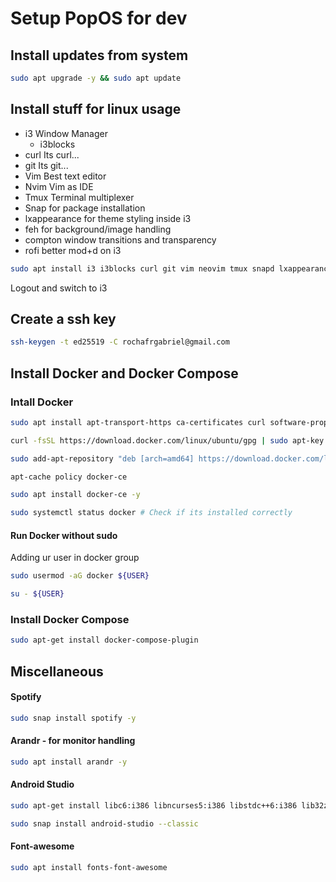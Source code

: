 # Setup PopOS for dev

## Install updates from system
```bash
sudo apt upgrade -y && sudo apt update
```

## Install stuff for linux usage
 - i3 Window Manager
	 - i3blocks
 - curl Its curl...
 - git Its git...
 - Vim Best text editor
 - Nvim Vim as IDE
 - Tmux Terminal multiplexer
 - Snap for package installation
 - lxappearance for theme styling inside i3
 - feh for background/image handling
 - compton window transitions and transparency
 - rofi better mod+d on i3
```bash
sudo apt install i3 i3blocks curl git vim neovim tmux snapd lxappearance feh compton rofi -y
```
Logout and switch to i3

## Create a ssh key
```bash
ssh-keygen -t ed25519 -C rochafrgabriel@gmail.com
```

## Install Docker and Docker Compose

### Intall Docker
```bash
sudo apt install apt-transport-https ca-certificates curl software-properties-common -y

curl -fsSL https://download.docker.com/linux/ubuntu/gpg | sudo apt-key add -

sudo add-apt-repository "deb [arch=amd64] https://download.docker.com/linux/ubuntu focal stable"

apt-cache policy docker-ce

sudo apt install docker-ce -y

sudo systemctl status docker # Check if its installed correctly
```
#### Run Docker without sudo
Adding ur user in docker group
```bash
sudo usermod -aG docker ${USER}

su - ${USER}
```
### Install Docker Compose
```bash
sudo apt-get install docker-compose-plugin
```

## Miscellaneous
#### Spotify
```bash
sudo snap install spotify -y
```

#### Arandr - for monitor handling
```bash
sudo apt install arandr -y
```

#### Android Studio
```bash
sudo apt-get install libc6:i386 libncurses5:i386 libstdc++6:i386 lib32z1 libbz2-1.0:i386 -y

sudo snap install android-studio --classic
```

#### Font-awesome
```bash
sudo apt install fonts-font-awesome
```
